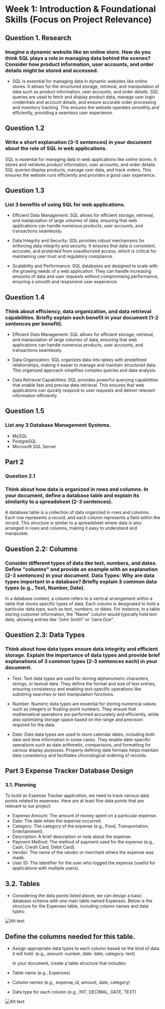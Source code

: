# Week 1: Introduction & Foundational Skills (Focus on Project Relevance)

## Question 1. Research  

### Imagine a dynamic website like an online store. How do you think SQL plays a role in managing data behind the scenes? Consider how product information, user accounts, and order details might be stored and accessed.

- SQL is essential for managing data in dynamic websites like online stores. It allows for the structured storage, retrieval, and manipulation of data such as product information, user accounts, and order details. SQL queries are used to fetch and display product data, manage user login credentials and account details, and ensure accurate order processing and inventory tracking. This ensures the website operates smoothly and efficiently, providing a seamless user experience.

## Question 1.2 
### Write a short explanation (3-5 sentences) in your document about the role of SQL in web applications.

SQL is essential for managing data in web applications like online stores. It stores and retrieves product information, user accounts, and order details. SQL queries display products, manage user data, and track orders. This ensures the website runs efficiently and provides a good user experience.

## Question 1.3 
### List 3 benefits of using SQL for web applications.

- Efficient Data Management: SQL allows for efficient storage, retrieval, and manipulation of large volumes of data, ensuring that web applications can handle numerous products, user accounts, and transactions seamlessly.

- Data Integrity and Security: SQL provides robust mechanisms for enforcing data integrity and security. It ensures that data is consistent, accurate, and protected from unauthorized access, which is critical for maintaining user trust and regulatory compliance.

- Scalability and Performance: SQL databases are designed to scale with the growing needs of a web application. They can handle increasing amounts of data and user requests without compromising performance, ensuring a smooth and responsive user experience.

## Question 1.4
### Think about efficiency, data organization, and data retrieval capabilities. Briefly explain each benefit in your document (1-2 sentences per benefit).

- Efficient Data Management: SQL allows for efficient storage, retrieval, and manipulation of large volumes of data, ensuring that web applications can handle numerous products, user accounts, and transactions seamlessly.

- Data Organization: SQL organizes data into tables with predefined relationships, making it easier to manage and maintain structured data. This organized approach simplifies complex queries and data analysis.

- Data Retrieval Capabilities: SQL provides powerful querying capabilities that enable fast and precise data retrieval. This ensures that web applications can quickly respond to user requests and deliver relevant information efficiently

## Question 1.5
### List any 3 Database Management Systems.

- MySQL
- PostgreSQL
- Microsoft SQL Server


## Part 2 
### Question 2.1 
### Think about how data is organized in rows and columns. In your document, define a database table and explain its similarity to a spreadsheet (2-3 sentences).

A database table is a collection of data organized in rows and columns. Each row represents a record, and each column represents a field within the record. This structure is similar to a spreadsheet where data is also arranged in rows and columns, making it easy to understand and manipulate.

## Question 2.2: Columns

### Consider different types of data like text, numbers, and dates. Define "columns" and provide an example with an explanation (2-3 sentences) in your document. Data Types: Why are data types important in a database? Briefly explain 3 common data types (e.g., Text, Number, Date).

In a database context, a column refers to a vertical arrangement within a table that stores specific types of data. Each column is designated to hold a particular data type, such as text, numbers, or dates. For instance, in a table storing customer information, the "Name" column would typically hold text data, allowing entries like "John Smith" or "Jane Doe".

## Question 2.3: Data Types
### Think about how data types ensure data integrity and efficient storage. Explain the importance of data types and provide brief explanations of 3 common types (2-3 sentences each) in your document.

- Text: Text data types are used for storing alphanumeric characters, strings, or textual data. They define the format and size of text entries, ensuring consistency and enabling text-specific operations like substring searches or text manipulation functions.

- Number: Numeric data types are essential for storing numerical values such as integers or floating-point numbers. They ensure that mathematical operations are performed accurately and efficiently, while also optimizing storage space based on the range and precision required for the data.

- Date: Date data types are used to store calendar dates, including both date and time information in some cases. They enable date-specific operations such as date arithmetic, comparisons, and formatting for various display purposes. Properly defining date formats helps maintain data consistency and facilitates chronological ordering of records.


## Part 3  Expense Tracker Database Design
### 3.1. Planning
To build an Expense Tracker application, we need to track various data points related to expenses. Here are at least five data points that are relevant to our project:

- Expense Amount: The amount of money spent on a particular expense.
- Date: The date when the expense occurred.
- Category: The category of the expense (e.g., Food, Transportation, Entertainment).
- Description: A brief description or note about the expense.
- Payment Method: The method of payment used for the expense (e.g., Cash, Credit Card, Debit Card).
- Vendor: The name of the vendor or merchant where the expense was made.
- User ID: The identifier for the user who logged the expense (useful for applications with multiple users).

## 3.2. Tables
- Considering the data points listed above, we can design a basic database schema with one main table named Expenses. Below is the structure for the Expenses table, including column names and data types:

![Alt text](images/tables.jpg)

## Define the columns needed for this table.
* Assign appropriate data types to each column based on the kind of data it will hold. (e.g., amount: number, date: date, category: text)
  
  In your document, create a table structure that includes:
* Table name (e.g., Expenses)
* Column names (e.g., expense_id, amount, date, category)
* Data type for each column (e.g., INT, DECIMAL, DATE, TEXT)

![Alt text](images/table2.jpg)

